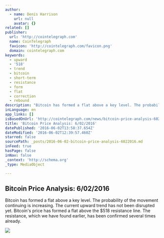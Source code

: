 ```yaml
---
author:
  - name: Denis Harrison
    url: null
    avatar: {}
related: []
publisher:
  url: 'http://cointelegraph.com'
  name: CoinTelegraph
  favicon: 'http://cointelegraph.com/favicon.png'
  domain: cointelegraph.com
keywords:
  - upward
  - '518'
  - trend
  - bitcoin
  - short-term
  - resistance
  - form
  - flat
  - correction
  - rebound
description: "Bitcoin has formed a flat above a key level. The probability of the movement continuing is increasing. The current upward trend has not been disrupted yet. Bitcoin's price has formed a flat above the $518 resistance line. The resistance, which we have found earlier, has been confirmed several times already."
inLanguage: en
app_links: []
isBasedOnUrl: 'http://cointelegraph.com/news/bitcoin-price-analysis-6022016'
title: 'Bitcoin Price Analysis: 6/02/2016'
datePublished: '2016-06-02T13:58:37.654Z'
dateModified: '2016-06-02T12:39:57.460Z'
starred: false
sourcePath: _posts/2016-06-02-bitcoin-price-analysis-6022016.md
inFeed: true
hasPage: false
inNav: false
_context: 'http://schema.org'
_type: MediaObject

---
```

<article style=""><h1>Bitcoin Price Analysis: 6/02/2016</h1><p>Bitcoin has formed a flat above a key level. The probability of the movement continuing is increasing. The current upward trend has not been disrupted yet. Bitcoin's price has formed a flat above the $518 resistance line. The resistance, which we have found earlier, has been confirmed several times already.</p><img src="http://cointelegraph.com/storage/uploads/view/c5b58842a1e9627e2e6a076dd288f456.jpg" /></article>